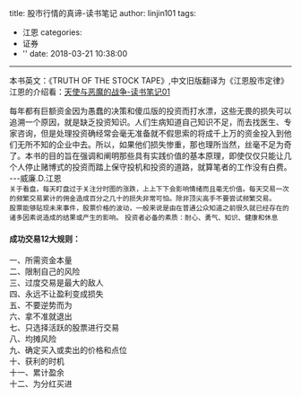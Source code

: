 title: 股市行情的真谛-读书笔记
author: linjin101
tags:
  - 江恩
categories:
  - 证券
  - ''
date: 2018-03-21 10:38:00
---
本书英文：《TRUTH OF THE STOCK TAPE》,中文旧版翻译为《江恩股市定律》  
江恩的介绍看：[天使与恶魔的战争-读书笔记01](http://linjin101.com/2017/09/24/%E5%A4%A9%E4%BD%BF%E4%B8%8E%E6%81%B6%E9%AD%94%E7%9A%84%E6%88%98%E4%BA%89/)  

  每年都有巨额资金因为愚蠢的决策和傻瓜版的投资而打水漂，这些无畏的损失可以追溯一个原因，就是缺乏投资知识。人们生病知道自己知识不足，而去找医生、专家咨询，但是处理投资确经常会毫无准备就不假思索的将成千上万的资金投入到他们无所不知的企业中去。所以，如果他们损失惨重，那也理所当然，丝毫不足为奇了。本书的目的旨在强调和阐明那些具有实践价值的基本原理，即使仅仅只能让几个人停止赌博式的投资而踏上保守投机和投资的道路，就算笔者的工作没有白费。  ---威廉.D.江恩  
  ``关于看盘，每天盯盘过于关注分时图的涨跌，上上下下会影响情绪而且毫无价值。每天交易一次的频繁交易累计的佣金造成百分之几十的损失非常可怕。除非顶尖高手不要尝试频繁交易。``  
  ``股票能够贴现未来事件，股票价格的波动，一般来说是由在普通公众知道之前很久就已经存在的诸多因素说造成的结果或产生的影响。``
  ``投资者必备的素质：耐心、勇气、知识、健康和休息``
    
#### 成功交易12大规则：    
 一、所需资金本量  
 二、限制自己的风险  
 三、过度交易是最大的敌人  
 四、永远不让盈利变成损失  
 五、不要逆势而为  
 六、拿不准就退出  
 七、只选择活跃的股票进行交易  
 八、均摊风险  
 九、确定买入或卖出的价格和点位  
 十、获利的时机  
 十一、累计盈余  
 十二、为分红买进